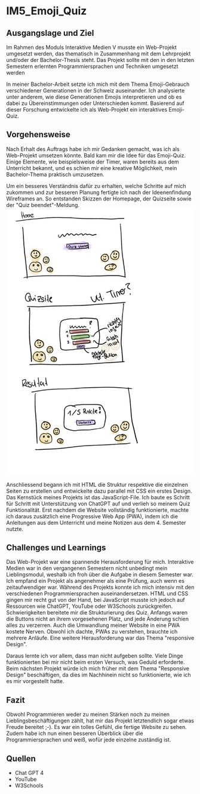 # IM5_Emoji_Quiz

## Ausgangslage und Ziel
Im Rahmen des Moduls Interaktive Medien V musste ein Web-Projekt umgesetzt werden, das thematisch in Zusammenhang mit dem Lehrprojekt und/oder der Bachelor-Thesis steht. Das Projekt sollte mit den in den letzten Semestern erlernten Programmiersprachen und Techniken umgesetzt werden

In meiner Bachelor-Arbeit setzte ich mich mit dem Thema Emoji-Gebrauch verschiedener Generationen in der Schweiz auseinander. Ich analysierte unter anderem, wie diese Generationen Emojis interpretieren und ob es dabei zu Übereinstimmungen oder Unterschieden kommt. Basierend auf dieser Forschung entwickelte ich als Web-Projekt ein interaktives Emoji-Quiz.

## Vorgehensweise
Nach Erhalt des Auftrags habe ich mir Gedanken gemacht, was ich als Web-Projekt umsetzen könnte. Bald kam mir die Idee für das Emoji-Quiz. Einige Elemente, wie beispielsweise der Timer, waren bereits aus dem Unterricht bekannt, und es schien mir eine kreative Möglichkeit, mein Bachelor-Thema praktisch umzusetzen.

Um ein besseres Verständnis dafür zu erhalten, welche Schritte auf mich zukommen und zur besseren Planung fertigte ich nach der Ideenenfindung Wireframes an. So entstanden Skizzen der Homepage, der Quizseite sowie der "Quiz beendet"-Meldung.
![Wireframes des Emoji-Quiz-Projekts](Wireframes/Frames_website.jpg)

Anschliessend begann ich mit HTML die Struktur respektive die einzelnen Seiten zu erstellen und entwickelte dazu parallel mit CSS ein erstes Design. Das Kernstück meines Projekts ist das JavaScript-File. Ich baute es Schritt für Schritt mit Unterstützung von ChatGPT auf und verlieh so meinem Quiz Funktionalität. Erst nachdem die Website vollständig funktionierte, machte ich daraus zusätzlich eine Progressive Web App (PWA), indem ich die Anleitungen aus dem Unterricht und meine Notizen aus dem 4. Semester nutzte.

## Challenges und Learnings
Das Web-Projekt war eine spannende Herausforderung für mich. Interaktive Medien war in den vergangenen Semestern nicht unbedingt mein Lieblingsmodul, weshalb ich froh über die Aufgabe in diesem Semester war. Ich empfand ein Projekt als angenehmer als eine Prüfung, auch wenn es zeitaufwendiger war. Während des Projekts konnte ich mich intensiv mit den verschiedenen Programmiersprachen auseinandersetzen. HTML und CSS gingen mir recht gut von der Hand, bei JavaScript musste ich jedoch auf Ressourcen wie ChatGPT, YouTube oder W3Schools zurückgreifen. Schwierigkeiten bereitete mir die Strukturierung des Quiz. Anfangs waren die Buttons nicht an ihrem vorgesehenen Platz, und jede Änderung schien alles zu verzerren. Auch die Umwandlung meiner Website in eine PWA kostete Nerven. Obwohl ich dachte, PWAs zu verstehen, brauchte ich mehrere Anläufe. Eine weitere Herausforderung war das Thema "responsive Design".

Daraus lernte ich vor allem, dass man nicht aufgeben sollte. Viele Dinge funktionierten bei mir nicht beim ersten Versuch, was Geduld erforderte. Beim nächsten Projekt würde ich mich früher mit dem Thema "Responsive Design" beschäftigen, da dies im Nachhinein nicht so funktionierte, wie ich es mir vorgestellt hatte.

## Fazit 
Obwohl Programmieren weder zu meinen Stärken noch zu meinen Lieblingsbeschäftigungen zählt, hat mir das Projekt letztendlich sogar etwas Freude bereitet ;-). Es war ein tolles Gefühl, die fertige Website zu sehen. Zudem habe ich nun einen besseren Überblick über die Programmiersprachen und weiß, wofür jede einzelne zuständig ist.

## Quellen
- Chat GPT 4
- YouTube
- W3Schools

